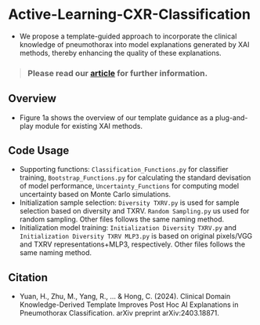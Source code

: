 # Active-Learning-CXR-Classification
-   We propose a template-guided approach to incorporate the clinical knowledge of pneumothorax into model explanations generated by XAI methods, thereby enhancing the quality of these explanations.
> ### Please read our [article](https://arxiv.org/pdf/2403.18871) for further information.

## Overview
-   Figure 1a shows the overview of our template guidance as a plug-and-play module for existing XAI methods.

## Code Usage
-   Supporting functions: `Classification_Functions.py` for classifier training, `Bootstrap_Functions.py` for calculating the standard devisation of model performance, `Uncertainty_Functions` for computing model uncertainty based on Monte Carlo simulations.
-   Initialization sample selection: `Diversity TXRV.py` is used for sample selection based on diversity and TXRV. `Random Sampling.py` us used for random sampling. Other files follows the same naming method.
-   Initialization model training: `Initialization Diversity TXRV.py` and `Initialization Diversity TXRV MLP3.py` is based on original pixels/VGG and TXRV representations+MLP3, respectively. Other files follows the same naming method.

## Citation
* Yuan, H., Zhu, M., Yang, R., ... & Hong, C. (2024). Clinical Domain Knowledge-Derived Template Improves Post Hoc AI Explanations in Pneumothorax Classification. arXiv preprint arXiv:2403.18871.
